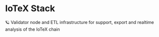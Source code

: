 # IoTeX Stack
:ringed_planet: Validator node and ETL infrastructure for support, export and realtime analysis of the IoTeX chain
